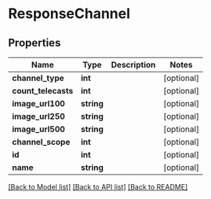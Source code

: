 # ResponseChannel

## Properties
Name | Type | Description | Notes
------------ | ------------- | ------------- | -------------
**channel_type** | **int** |  | [optional] 
**count_telecasts** | **int** |  | [optional] 
**image_url100** | **string** |  | [optional] 
**image_url250** | **string** |  | [optional] 
**image_url500** | **string** |  | [optional] 
**channel_scope** | **int** |  | [optional] 
**id** | **int** |  | [optional] 
**name** | **string** |  | [optional] 

[[Back to Model list]](../../README.md#documentation-for-models) [[Back to API list]](../../README.md#documentation-for-api-endpoints) [[Back to README]](../../README.md)

